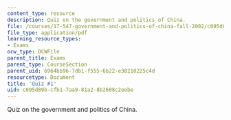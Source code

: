 ```yaml
---
content_type: resource
description: Quiz on the government and politics of China.
file: /courses/17-547-government-and-politics-of-china-fall-2002/c095d89bcfb17aa981a28b2608c2eebe_54702_quiz1.pdf
file_type: application/pdf
learning_resource_types:
- Exams
ocw_type: OCWFile
parent_title: Exams
parent_type: CourseSection
parent_uid: 6964bb96-7db1-f555-6b22-e38210225c4d
resourcetype: Document
title: 'Quiz #1'
uid: c095d89b-cfb1-7aa9-81a2-8b2608c2eebe
---
```

Quiz on the government and politics of China.

